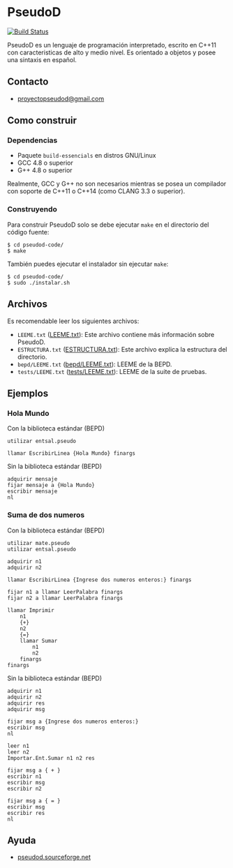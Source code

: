 # PseudoD

[![Build Status](https://travis-ci.org/alinarezrangel/PseudoD.svg?branch=master)](https://travis-ci.org/alinarezrangel/PseudoD)

PseudoD es un lenguaje de programación interpretado, escrito en C++11 con
caracteristicas de alto y medio nivel. Es orientado a objetos y posee una
sintaxis en español.

## Contacto

* <proyectopseudod@gmail.com>

## Como construir

### Dependencias

* Paquete `build-essencials` en distros GNU/Linux
* GCC 4.8 o superior
* G++ 4.8 o superior

Realmente, GCC y G++ no son necesarios mientras se posea un compilador con
soporte de C++11 o C++14 (como CLANG 3.3 o superior).

### Construyendo

Para construir PseudoD solo se debe ejecutar `make` en el directorio del
código fuente:

```
$ cd pseudod-code/
$ make
```

También puedes ejecutar el instalador sin ejecutar `make`:

```
$ cd pseudod-code/
$ sudo ./instalar.sh
```

## Archivos

Es recomendable leer los siguientes archivos:

* `LEEME.txt` ([LEEME.txt](LEEME.txt)): Este archivo contiene más información
sobre PseudoD.
* `ESTRUCTURA.txt` ([ESTRUCTURA.txt](ESTRUCTURA.txt)): Este archivo explica
la estructura del directorio.
* `bepd/LEEME.txt` ([bepd/LEEME.txt](bepd/LEEME.txt)): LEEME de la BEPD.
* `tests/LEEME.txt` ([tests/LEEME.txt](tests/LEEME.txt)): LEEME de la suite de
pruebas.

## Ejemplos

### Hola Mundo

Con la biblioteca estándar (BEPD)

```pseudod
utilizar entsal.pseudo

llamar EscribirLinea {Hola Mundo} finargs
```

Sin la biblioteca estándar (BEPD)

```pseudod
adquirir mensaje
fijar mensaje a {Hola Mundo}
escribir mensaje
nl
```

### Suma de dos numeros

Con la biblioteca estándar (BEPD)

```pseudod
utilizar mate.pseudo
utilizar entsal.pseudo

adquirir n1
adquirir n2

llamar EscribirLinea {Ingrese dos numeros enteros:} finargs

fijar n1 a llamar LeerPalabra finargs
fijar n2 a llamar LeerPalabra finargs

llamar Imprimir
	n1
	{+}
	n2
	{=}
	llamar Sumar
		n1
		n2
	finargs
finargs
```

Sin la biblioteca estándar (BEPD)

```pseudod
adquirir n1
adquirir n2
adquirir res
adquirir msg

fijar msg a {Ingrese dos numeros enteros:}
escribir msg
nl

leer n1
leer n2
Importar.Ent.Sumar n1 n2 res

fijar msg a { + }
escribir n1
escribir msg
escribir n2

fijar msg a { = }
escribir msg
escribir res
nl
```

## Ayuda

* [pseudod.sourceforge.net](http://pseudod.sourceforge.net)
